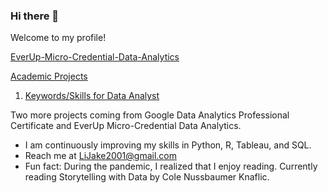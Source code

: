 ### Hi there 👋
Welcome to my profile!

[EverUp-Micro-Credential-Data-Analytics](https://github.com/JakeLi2001/EverUp-Micro-Credential-Data-Analytics)

[Academic Projects](https://github.com/JakeLi2001/Academic-Projects)
1. [Keywords/Skills for Data Analyst](https://github.com/JakeLi2001/Academic-Projects/tree/main/CIS%203120%20-%20Programming%20for%20Analytics)

Two more projects coming from Google Data Analytics Professional Certificate and EverUp Micro-Credential Data Analytics.

- I am continuously improving my skills in Python, R, Tableau, and SQL.
- Reach me at LiJake2001@gmail.com
- Fun fact: During the pandemic, I realized that I enjoy reading. Currently reading Storytelling with Data by Cole Nussbaumer Knaflic.



<!--
**JakeLi2001/JakeLi2001** is a ✨ _special_ ✨ repository because its `README.md` (this file) appears on your GitHub profile.

Here are some ideas to get you started:

- 🔭 I’m currently working on ...
- 🌱 I’m currently learning ...
- 👯 I’m looking to collaborate on ...
- 🤔 I’m looking for help with ...
- 💬 Ask me about ...
- 📫 How to reach me: ...
- 😄 Pronouns: ...
- ⚡ Fun fact: ...
-->
